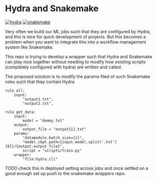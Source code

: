 # Hydra and Snakemake
[![hydra](https://img.shields.io/badge/-Hydra_1.3-89b8cd&logoColor=white)](https://hydra.cc/)
[![snakemake](https://img.shields.io/badge/-Snakemake_7.32.4-039475)](https://snakemake.readthedocs.io/)

Very often we build our ML jobs such that they are configured by Hydra, and this is nice for quick development of projects. But this becomes a problem when you want to integrate this into a workflow management system like Snakemake.

This repo is trying to develop a wrapper such that Hydra and Snakemake can play nice together without needing to modify how existing scripts (completely configured with hydra) are written and called. 

The proposed solution is to modify the params filed of such Snakemake rules such that they contain Hydra 

```
rule all:
    input:
        "output1.txt",
        "output2.txt",

rule get_data:
    input:
        model = "dummy.txt"
    output:
        output_file = "output{i}.txt"
    params:
        "datamodule.batch_size={i}",
        "model.ckpt_path={input.model.split('.txt')[0]}/{output.output_file}",
        script = "scripts/train.py"
    wrapper:
        "file:hydra_cli"
```

TODO check this in deployed setting across jobs and once settled on a good enough set up push to the snakemake wrappers repo.